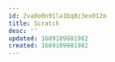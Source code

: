 ```yaml
---
id: 2va8o0n91la1bq8z3ex012m
title: Scratch
desc: ''
updated: 1689109981982
created: 1689109981982
---
```

